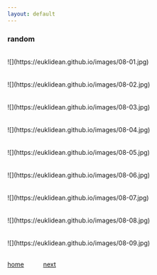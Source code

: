 ```yaml
---
layout: default
---
```


### random

<BR>
![](https://euklidean.github.io/images/08-01.jpg)
<BR>
<BR>
<BR>
![](https://euklidean.github.io/images/08-02.jpg)
<BR>
<BR>
<BR>
![](https://euklidean.github.io/images/08-03.jpg)
<BR>
<BR>
<BR>
![](https://euklidean.github.io/images/08-04.jpg)
<BR>
<BR>
<BR>
![](https://euklidean.github.io/images/08-05.jpg)
<BR>
<BR>
<BR>
![](https://euklidean.github.io/images/08-06.jpg)
<BR>
<BR>
<BR>
![](https://euklidean.github.io/images/08-07.jpg)
<BR>
<BR>
<BR>
![](https://euklidean.github.io/images/08-08.jpg)
<BR>
<BR>
<BR>
![](https://euklidean.github.io/images/08-09.jpg)
<BR>
<BR>

[home](./) &nbsp; &nbsp; &nbsp; &nbsp; &nbsp; [next](09-moth-sailing)
